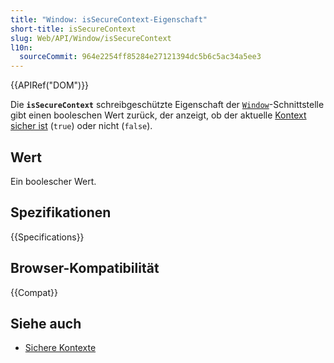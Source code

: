```yaml
---
title: "Window: isSecureContext-Eigenschaft"
short-title: isSecureContext
slug: Web/API/Window/isSecureContext
l10n:
  sourceCommit: 964e2254ff85284e27121394dc5b6c5ac34a5ee3
---
```


{{APIRef("DOM")}}

Die **`isSecureContext`** schreibgeschützte Eigenschaft der [`Window`](/de/docs/Web/API/Window)-Schnittstelle gibt einen booleschen Wert zurück, der anzeigt, ob der aktuelle [Kontext sicher ist](/de/docs/Web/Security/Secure_Contexts) (`true`) oder nicht (`false`).

## Wert

Ein boolescher Wert.

## Spezifikationen

{{Specifications}}

## Browser-Kompatibilität

{{Compat}}

## Siehe auch

- [Sichere Kontexte](/de/docs/Web/Security/Secure_Contexts)
